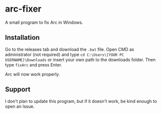 # arc-fixer
A small program to fix Arc in Windows.

## Installation

Go to the releases tab and download the `.bat` file. Open CMD as administrator (not required) and type `cd C:\Users\[YOUR PC USERNAME]\Downloads` or insert your own path to the downloads folder.
Then type `fixArc` and press Enter.

Arc will now work properly.
    
## Support

I don't plan to update this program, but if it doesn't work, be kind enough to open an Issue.
